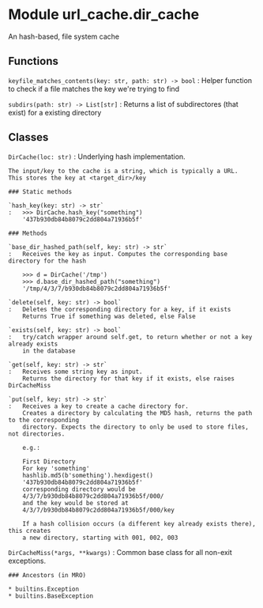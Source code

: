 Module url_cache.dir_cache
==========================
An hash-based, file system cache

Functions
---------

    
`keyfile_matches_contents(key: str, path: str) ‑> bool`
:   Helper function to check if a file matches the key we're trying to find

    
`subdirs(path: str) ‑> List[str]`
:   Returns a list of subdirectores (that exist) for a existing directory

Classes
-------

`DirCache(loc: str)`
:   Underlying hash implementation.
    
    The input/key to the cache is a string, which is typically a URL.
    This stores the key at <target_dir>/key

    ### Static methods

    `hash_key(key: str) ‑> str`
    :   >>> DirCache.hash_key("something")
        '437b930db84b8079c2dd804a71936b5f'

    ### Methods

    `base_dir_hashed_path(self, key: str) ‑> str`
    :   Receives the key as input. Computes the corresponding base directory for the hash
        
        >>> d = DirCache('/tmp')
        >>> d.base_dir_hashed_path("something")
        '/tmp/4/3/7/b930db84b8079c2dd804a71936b5f'

    `delete(self, key: str) ‑> bool`
    :   Deletes the corresponding directory for a key, if it exists
        Returns True if something was deleted, else False

    `exists(self, key: str) ‑> bool`
    :   try/catch wrapper around self.get, to return whether or not a key already exists
        in the database

    `get(self, key: str) ‑> str`
    :   Receives some string key as input.
        Returns the directory for that key if it exists, else raises DirCacheMiss

    `put(self, key: str) ‑> str`
    :   Receives a key to create a cache directory for.
        Creates a directory by calculating the MD5 hash, returns the path to the corresponding
        directory. Expects the directory to only be used to store files, not directories.
        
        e.g.:
        
        First Directory
        For key 'something'
        hashlib.md5(b'something').hexdigest()
        '437b930db84b8079c2dd804a71936b5f'
        corresponding directory would be
        4/3/7/b930db84b8079c2dd804a71936b5f/000/
        and the key would be stored at
        4/3/7/b930db84b8079c2dd804a71936b5f/000/key
        
        If a hash collision occurs (a different key already exists there), this creates
        a new directory, starting with 001, 002, 003

`DirCacheMiss(*args, **kwargs)`
:   Common base class for all non-exit exceptions.

    ### Ancestors (in MRO)

    * builtins.Exception
    * builtins.BaseException